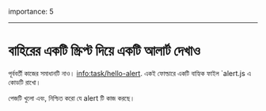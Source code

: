 importance: 5

---

# বাহিরের একটি স্ক্রিপ্ট দিয়ে একটি আলার্ট দেখাও

পূর্ববর্তী কাজের সমাধানটি নাও। <info:task/hello-alert>. একই ফোল্ডারে একটি বাহ্যিক ফাইল `alert.js এ কোডটি রাখো।

পেজটি খুলো এবং, নিশ্চিত করো যে alert টি কাজ করছে।
